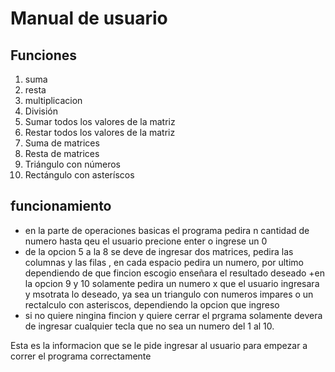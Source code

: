 # Manual de usuario
## Funciones
1. suma
2. resta
3. multiplicacion
4. División
5. Sumar todos los valores de la matriz
6. Restar todos los valores de la matriz
7. Suma de matrices
8. Resta de matrices
9. Triángulo con números
10. Rectángulo con asteríscos

## funcionamiento
+ en la parte de operaciones basicas el programa pedira n cantidad de numero hasta qeu el usuario precione enter o ingrese un 0 
+ de la opcion 5 a la 8 se deve de ingresar dos matrices, pedira las columnas y las filas , en cada espacio pedira un numero, por ultimo dependiendo de que fincion escogio enseñara el resultado deseado 
+en la opcion 9 y 10 solamente pedira un numero x que el usuario ingresara y msotrata lo deseado, ya sea un triangulo con numeros impares o un rectalculo con asteriscos, dependiendo la opcion que ingreso
+ si no quiere ningina fincion y quiere cerrar el prgrama solamente devera de ingresar cualquier tecla que no sea un numero del 1 al 10.


Esta es la informacion que se le pide ingresar al usuario para empezar a correr el programa correctamente

